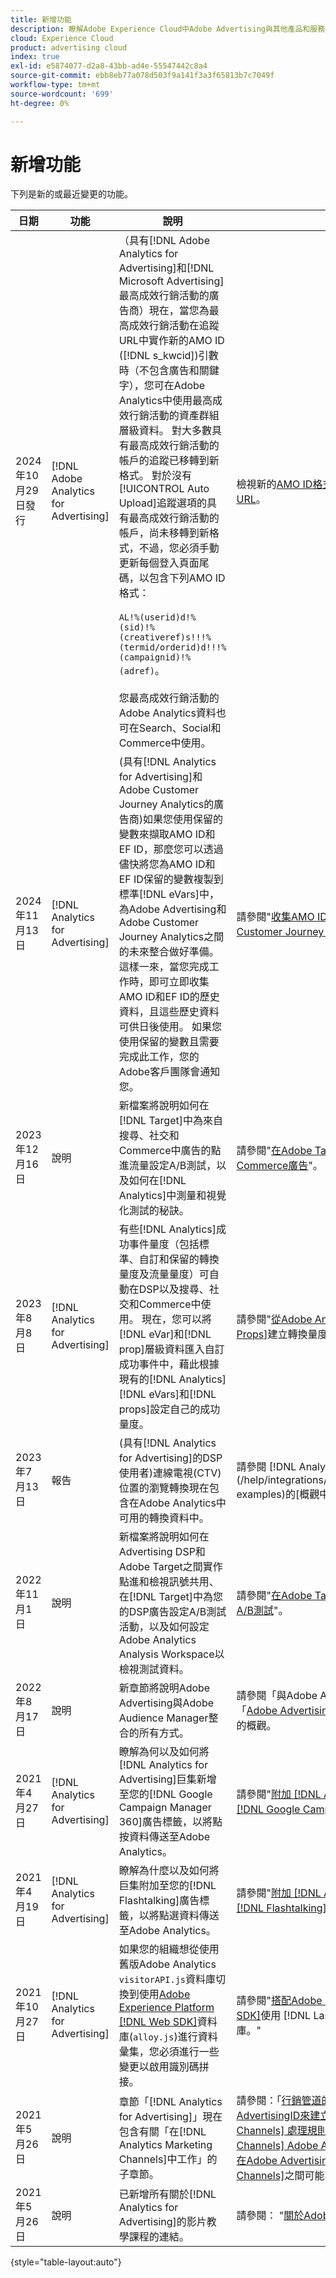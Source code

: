 ```yaml
---
title: 新增功能
description: 瞭解Adobe Experience Cloud中Adobe Advertising與其他產品和服務之間的整合更新。
cloud: Experience Cloud
product: advertising cloud
index: true
exl-id: e5874077-d2a8-43bb-ad4e-55547442c8a4
source-git-commit: ebb8eb77a078d503f9a141f3a3f65813b7c7049f
workflow-type: tm+mt
source-wordcount: '699'
ht-degree: 0%

---
```


# 新增功能

下列是新的或最近變更的功能。

| 日期 | 功能 | 說明 | 以取得詳細資訊 |
| ---- | ------- | ----------- | -------------------- |
| 2024年10月29日發行 | [!DNL Adobe Analytics for Advertising] | （具有[!DNL Adobe Analytics for Advertising]和[!DNL Microsoft Advertising]最高成效行銷活動的廣告商）現在，當您為最高成效行銷活動在追蹤URL中實作新的AMO ID ([!DNL s_kwcid])引數時（不包含廣告和關鍵字），您可在Adobe Analytics中使用最高成效行銷活動的資產群組層級資料。 對大多數具有最高成效行銷活動的帳戶的追蹤已移轉到新格式。 對於沒有[!UICONTROL Auto Upload]追蹤選項的具有最高成效行銷活動的帳戶，尚未移轉到新格式，不過，您必須手動更新每個登入頁面尾碼，以包含下列AMO ID格式： <br><br>`AL!%(userid)d!%(sid)!%(creativeref)s!!!%(termid/orderid)d!!!%(campaignid)!%(adref)`。<br><br>您最高成效行銷活動的Adobe Analytics資料也可在Search、Social和Commerce中使用。 | 檢視新的[AMO ID格式](/help/integrations/analytics/ids.md#amo-id-formats)和[何時以及如何新增引數至您的追蹤URL](/help/integrations/analytics/ids.md#amo-id-implement)。 |
| 2024年11月13日 | [!DNL Analytics for Advertising] | (具有[!DNL Analytics for Advertising]和Adobe Customer Journey Analytics的廣告商)如果您使用保留的變數來擷取AMO ID和EF ID，那麼您可以透過儘快將您為AMO ID和EF ID保留的變數複製到標準[!DNL eVars]中，為Adobe Advertising和Adobe Customer Journey Analytics之間的未來整合做好準備。 這樣一來，當您完成工作時，即可立即收集AMO ID和EF ID的歷史資料，且這些歷史資料可供日後使用。 如果您使用保留的變數且需要完成此工作，您的Adobe客戶團隊會通知您。 | 請參閱&quot;[收集AMO ID與EF ID的歷史資料，以用於Adobe Customer Journey Analytics](/help/integrations/analytics/rvars-to-evars.md)&quot;。 |
| 2023年12月16日 | 說明 | 新檔案將說明如何在[!DNL Target]中為來自搜尋、社交和Commerce中廣告的點進流量設定A/B測試，以及如何在[!DNL Analytics]中測量和視覺化測試的秘訣。 | 請參閱&quot;[在Adobe Target中設定A/B測試以搜尋、社交和Commerce廣告](/help/integrations/target/ab-tests-search.md)&quot;。 |
| 2023年8月8日 | [!DNL Analytics for Advertising] | 有些[!DNL Analytics]成功事件量度（包括標準、自訂和保留的轉換量度及流量量度）可自動在DSP以及搜尋、社交和Commerce中使用。 現在，您可以將[!DNL eVar]和[!DNL prop]層級資料匯入自訂成功事件中，藉此根據現有的[!DNL Analytics] [!DNL eVars]和[!DNL props]設定自己的成功量度。 | 請參閱&quot;[從Adobe Analytics [!DNL eVars] 和 [!DNL Props]](/help/integrations/analytics/conversion-metrics-from-evars.md)建立轉換量度。&quot; |
| 2023年7月13日 | 報告 | (具有[!DNL Analytics for Advertising]的DSP使用者)連線電視(CTV)位置的瀏覽轉換現在包含在Adobe Analytics中可用的轉換資料中。 | 請參閱 [!DNL Analytics for Advertising]](/help/integrations/analytics/overview.md#integration-examples)的[概觀中的「如何使用整合的範例」一節。 |
| 2022年11月1日 | 說明 | 新檔案將說明如何在Advertising DSP和Adobe Target之間實作點進和檢視訊號共用、在[!DNL Target]中為您的DSP廣告設定A/B測試活動，以及如何設定Adobe Analytics Analysis Workspace以檢視測試資料。 | 請參閱&quot;[在Adobe Target中設定Advertising DSP Ads的A/B測試](/help/integrations/target/ab-tests-dsp.md)&quot;。 |
| 2022年8月17日 | 說明 | 新章節將說明Adobe Advertising與Adobe Audience Manager整合的所有方式。 | 請參閱「與Adobe Audience Manager整合」一章，包括「[Adobe Advertising與Adobe Audience Manager](/help/integrations/audience-manager/overview.md)整合」的概觀。 |
| 2021年4月27日 | [!DNL Analytics for Advertising] | 瞭解為何以及如何將[!DNL Analytics for Advertising]巨集新增至您的[!DNL Google Campaign Manager 360]廣告標籤，以將點按資料傳送至Adobe Analytics。 | 請參閱&quot;[附加 [!DNL Analytics for Advertising] 巨集至 [!DNL Google Campaign Manager 360] 廣告標籤](/help/integrations/analytics/macros-google-campaign-manager.md)&quot;。 |
| 2021年4月19日 | [!DNL Analytics for Advertising] | 瞭解為什麼以及如何將巨集附加至您的[!DNL Flashtalking]廣告標籤，以將點選資料傳送至Adobe Analytics。 | 請參閱&quot;[附加 [!DNL Analytics for Advertising] 巨集至 [!DNL Flashtalking] 廣告標籤](/help/integrations/analytics/macros-flashtalking.md)&quot;。 |
| 2021年10月27日 | [!DNL Analytics for Advertising] | 如果您的組織想從使用舊版Adobe Analytics `visitorAPI.js`資料庫切換到使用[Adobe Experience Platform [!DNL Web SDK]](https://experienceleague.adobe.com/docs/experience-platform/edge/home.html)資料庫(`alloy.js`)進行資料彙集，您必須進行一些變更以啟用識別碼拼接。 | 請參閱&quot;[搭配Adobe Experience Platform [!DNL Web SDK]](/help/integrations/analytics/web-sdk.md)使用 [!DNL Last Event Service] JavaScript資料庫。&quot; |
| 2021年5月26日 | 說明 | 章節「[!DNL Analytics for Advertising]」現在包含有關「在[!DNL Analytics Marketing Channels]中工作」的子章節。 | 請參閱：「[行銷管道的基礎知識](/help/integrations/analytics/marketing-channels/mc-overview.md)」、「[使用Adobe AdvertisingID來建立 [!DNL Analytics Marketing Channels] 處理規則](/help/integrations/analytics/marketing-channels/mc-ids.md)」、「[使用 [!DNL Analytics Marketing Channels] Adobe Advertising資料](/help/integrations/analytics/marketing-channels/mc-ac-data.md)」和「[為什麼管道資料在Adobe Advertising和 [!DNL Analytics Marketing Channels]](/help/integrations/analytics/marketing-channels/mc-data-variances.md)之間可能不同。」 |
| 2021年5月26日 | 說明 | 已新增所有關於[!DNL Analytics for Advertising]的影片教學課程的連結。 | 請參閱： &quot;[關於Adobe Advertising整合的教學課程影片](https://experienceleague.adobe.com/docs/advertising-learn/tutorials/overview.html)&quot;。 |

{style="table-layout:auto"}

<!-- At some point, just make this an overview page instead?

Adobe Advertising is integrated with the following Adobe Experience Cloud products:

* [Adobe Analytics](/help/integrations/analytics/overview.md)

* Adobe Audience Manager

* Adobe Campaign (Adobe Advertising Search only)

 -->
